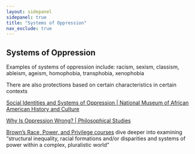 ```yaml
---
layout: sidepanel
sidepanel: true
title: "Systems of Oppression"
nav_exclude: true
---
```


## Systems of Oppression
Examples of systems of oppression include: racism, sexism, classism, ableism, ageism, homophobia, transphobia, xenophobia

There are also protections based on certain characteristics in certain contexts

<a href="https://nmaahc.si.edu/learn/talking-about-race/topics/social-identities-and-systems-oppression" target="_blank" style="text-decoration: underline;">Social Identities and Systems of Oppression | National Museum of African American History and Culture</a>

<a href="https://link.springer.com/article/10.1007/s11098-023-02084-5#Sec2" target="_blank" style="text-decoration: underline;">Why Is Oppression Wrong? | Philosophical Studies</a>

<a href="https://college.brown.edu/design-your-education/explore-open-curriculum/course-selection/curricular-programs/examining-race" >Brown’s Race, Power, and Privilege courses</a> dive deeper into examining “structural inequality, racial formations and/or disparities and systems of power within a complex, pluralistic world”


